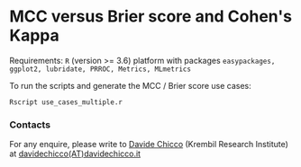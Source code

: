 # MCC versus Brier score and Cohen's Kappa
Requirements: `R` (version >= 3.6) platform with packages `easypackages, ggplot2, lubridate, PRROC, Metrics, MLmetrics`

To run the scripts and generate the MCC / Brier score use cases:

`Rscript use_cases_multiple.r`

### Contacts
For any enquire, please write to [Davide Chicco](https://www.davidechicco.it) (Krembil Research Institute) at [davidechicco(AT)davidechicco.it](mailto:davidechicco@davidechicco.it)
